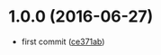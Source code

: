 <a name="1.0.0"></a>
# 1.0.0 (2016-06-27)

* first commit ([ce371ab](https://github.com/Kikobeats/simple-dark/commit/ce371ab))



